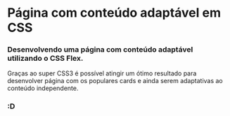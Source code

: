# Página com conteúdo adaptável em CSS  
### Desenvolvendo uma página com conteúdo adaptável utilizando o CSS Flex.  
Graças ao super CSS3 é possível atingir um ótimo resultado para desenvolver página com os populares cards e ainda serem adaptativas ao conteúdo independente.  
### :D
